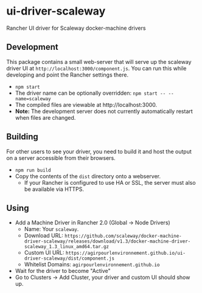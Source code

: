 # ui-driver-scaleway
Rancher UI driver for Scaleway docker-machine drivers

## Development

This package contains a small web-server that will serve up the scaleway driver UI at `http://localhost:3000/component.js`.  You can run this while developing and point the Rancher settings there.
* `npm start`
* The driver name can be optionally overridden: `npm start -- --name=scaleway`
* The compiled files are viewable at http://localhost:3000.
* **Note:** The development server does not currently automatically restart when files are changed.

## Building

For other users to see your driver, you need to build it and host the output on a server accessible from their browsers.

* `npm run build`
* Copy the contents of the `dist` directory onto a webserver.
  * If your Rancher is configured to use HA or SSL, the server must also be available via HTTPS.

## Using

* Add a Machine Driver in Rancher 2.0 (Global -> Node Drivers)
  * Name: Your `scaleway`.
  * Download URL: `https://github.com/scaleway/docker-machine-driver-scaleway/releases/download/v1.3/docker-machine-driver-scaleway_1.3_linux_amd64.tar.gz`
  * Custom UI URL: `https://agirpourlenvironnement.github.io/ui-driver-scaleway/dist/component.js`
  * Whitelist Domains: `agirpourlenvironnement.github.io`
* Wait for the driver to become "Active"
* Go to Clusters -> Add Cluster, your driver and custom UI should show up.
